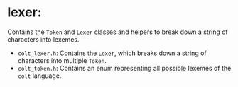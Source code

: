 # lexer:
Contains the `Token` and `Lexer` classes and helpers to break down a string of characters into lexemes.
- `colt_lexer.h`: Contains the `Lexer`, which breaks down a string of characters into multiple `Token`.
- `colt_token.h`: Contains an enum representing all possible lexemes of the `colt` language.